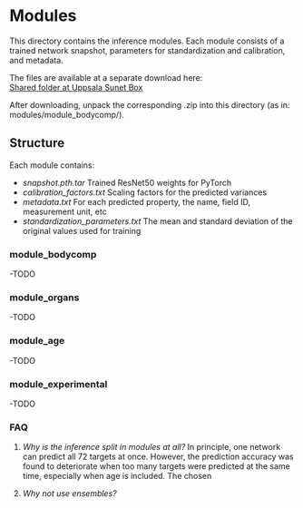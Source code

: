 # Modules

This directory contains the inference modules. Each module consists of a trained network snapshot, parameters for standardization and calibration, and metadata.

The files are available at a separate download here:  
[Shared folder at Uppsala Sunet Box](https://uppsala.box.com/s/k04jl8npr3792urscue2u4ov47jmeahb)

After downloading, unpack the corresponding .zip into this directory (as in: modules/module_bodycomp/).

## Structure
Each module contains:
* *snapshot.pth.tar* Trained ResNet50 weights for PyTorch
* *calibration_factors.txt* Scaling factors for the predicted variances
* *metadata.txt* For each predicted property, the name, field ID, measurement unit, etc
* *standardization_parameters.txt* The mean and standard deviation of the original values used for training

### module_bodycomp
-TODO

### module_organs
-TODO

### module_age
-TODO

### module_experimental
-TODO


### FAQ

1) *Why is the inference split in modules at all?*
In principle, one network can predict all 72 targets at once. However, the prediction accuracy was found to deteriorate when too many targets were predicted at the same time, especially when age is included. The chosen 

2) *Why not use ensembles?*

